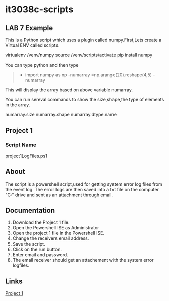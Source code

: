 
# it3038c-scripts

## LAB 7 Example

This is a Python script which uses a plugin called numpy.First,Lets create a Virtual ENV called scripts.
   
   virtualenv /venv/numpy
   source /venv/scripts/activate
   pip install numpy
   
You can type python and then type 
  > - import numpy as np
  > -numarray =np.arange(20).reshape(4,5)
  > -numarray
   
This will display the array based on above variable numarray.

You can run sereval commands to show the size,shape,the type of elements in the array. 

   numarray.size
   numarray.shape
   numarray.dtype.name
   
   
   

## Project 1

### Script Name
 project1LogFiles.ps1
 
## About

The script is a powershell script,used for getting system error log files from the event log.
The error logs are then saved into a txt file on the computer "C:\" drive and sent as an attachment through email.

## Documentation
1. Download the Project 1 file.
2. Open the Powershell ISE as Administrator
3. Open the project 1 file in the Powershell ISE.
4. Change the receivers email address.
5. Save the script.
6. Click on the run button.
7. Enter email and password. 
8. The email receiver should get an attachement with the system error logfiles.

## Links
[Project 1](https://github.uc.edu/patelm7/it3038c-scripts/blob/master/powershell/Project1LogFiles.ps1)


